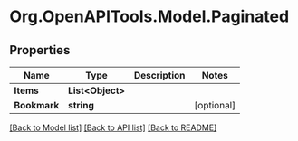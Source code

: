 
# Org.OpenAPITools.Model.Paginated

## Properties

Name | Type | Description | Notes
------------ | ------------- | ------------- | -------------
**Items** | **List&lt;Object&gt;** |  | 
**Bookmark** | **string** |  | [optional] 

[[Back to Model list]](../README.md#documentation-for-models)
[[Back to API list]](../README.md#documentation-for-api-endpoints)
[[Back to README]](../README.md)


